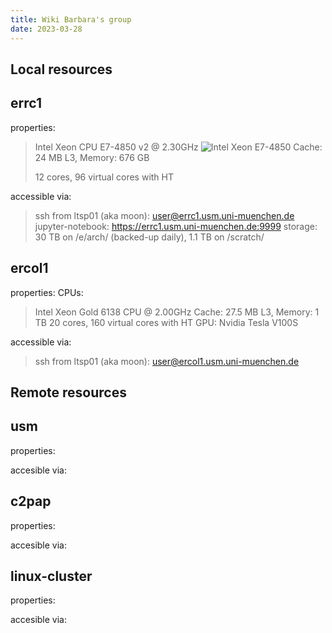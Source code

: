 ```yaml
---
title: Wiki Barbara's group
date: 2023-03-28
---
```


Local resources
---


errc1
---
properties:
  > Intel Xeon CPU E7-4850 v2 @ 2.30GHz
  > ![Intel Xeon E7-4850](/github-page-test/docs/assets/images/intel-xeon-e7.jpg) 
  > Cache: 24 MB L3, Memory: 676 GB
  > 
  > 12 cores, 96 virtual cores with HT

accessible via:
  > ssh from ltsp01 (aka moon): user@errc1.usm.uni-muenchen.de
  > jupyter-notebook: https://errc1.usm.uni-muenchen.de:9999
  > storage: 30 TB on /e/arch/ (backed-up daily), 1.1 TB on /scratch/

ercol1
---
properties:
CPUs:
  > Intel Xeon Gold 6138 CPU @ 2.00GHz
  > Cache: 27.5 MB L3, Memory: 1 TB
  > 20 cores, 160 virtual cores with HT
GPU:
  > Nvidia Tesla V100S
 
accessible via:
  > ssh from ltsp01 (aka moon): 
    user@ercol1.usm.uni-muenchen.de


Remote resources
------

usm
---
properties:
   > 

accesible via:
   > 

c2pap
---
properties:
   > 

accesible via:
   > 

linux-cluster
---
properties:
   > 

accesible via:
   > 
